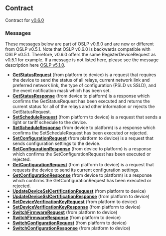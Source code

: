 ## Contract

Contract for [v0.6.0](./v0.6.0/oslp.proto.v0.6.0.md)

### Messages

These messages below are part of OSLP v0.6.0 and are new or different from OSLP v0.5.1. Note that OSLP v0.6.0 is backwards compatible with OSLP v0.5.1. Therefore, v0.6.0 offers the same RegisterDeviceRequest as v0.5.1 for example. If a message is not listed here, please see the message description here [OSLP v5.1.0](./oslp-v0.5.1.md).

- **[GetStatusRequest](./v0.6.0/GetStatus.md)** (from platform to device) is a request that requires the device to send the status of all relays, current network link and preferred network link, the type of configuration (PSLD vs SSLD), and the event notification mask which has been set.
- **[GetStatusResponse](./v0.6.0/GetStatus.md)** (from device to platform) is a response which confirms the GetStatusRequest has been executed and returns the current status for all of the relays and other information or rejects the GetStatusRequest.
- **[SetScheduleRequest](./v0.6.0/SetSchedule.md)** (from platform to device) is a request that sends a light or tariff schedule to the device.
- **[SetScheduleResponse](./v0.6.0/SetSchedule.md)** (from device to platform) is a response which confirms the SetScheduleRequest has been executed or rejected.
- **[SetConfigurationRequest](./v0.6.0/SetConfiguration.md)** (from platform to device) is a request that sends configuration settings to the device.
- **[SetConfigurationResponse](./v0.6.0/SetConfiguration.md)** (from device to platform) is a response which confirms the SetConfigurationRequest has been executed or rejected.
- **[GetConfigurationRequest](./v0.6.0/GetConfiguration.md)** (from platform to device) is a request that requests the device to send its current configuration settings.
- **[GetConfigurationResponse](./v0.6.0/GetConfiguration.md)** (from device to platform) is a response which confirms the GetConfigurationRequest has been executed or rejected.
- **[UpdateDeviceSslCertificationRequest](./v0.6.0/UpdateDeviceSslCertificationRequest.md)** (from platform to device)
- **[UpdateDeviceSslCertificationResponse](./v0.6.0/UpdateDeviceSslCertificationResponse.md)** (from platform to device)
- **[SetDeviceVerificationKeyRequest](./v0.6.0/SetDeviceVerificationKeyRequest.md)** (from platform to device)
- **[SetDeviceVerificationKeyResponse](./v0.6.0/SetDeviceVerificationKeyResponse.md)** (from platform to device)
- **[SwitchFirmwareRequest](./v0.6.0/SwitchFirmwareRequest.md)** (from platform to device)
- **[SwitchFirmwareResponse](./v0.6.0/SwitchFirmwareResponse.md)** (from platform to device)
- **[SwitchConfigurationRequest](./v0.6.0/SwitchConfigurationRequest.md)** (from platform to device)
- **[SwitchConfigurationResponse](./v0.6.0/SwitchConfigurationResponse.md)** (from platform to device)
